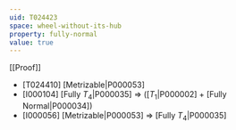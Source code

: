 ```yaml
---
uid: T024423
space: wheel-without-its-hub
property: fully-normal
value: true
---
```

[[Proof]]

* [T024410] [Metrizable|P000053]
* [I000104] [Fully $T_4$|P000035] => ([$T_1$|P000002] + [Fully Normal|P000034])
* [I000056] [Metrizable|P000053] => [Fully $T_4$|P000035]

